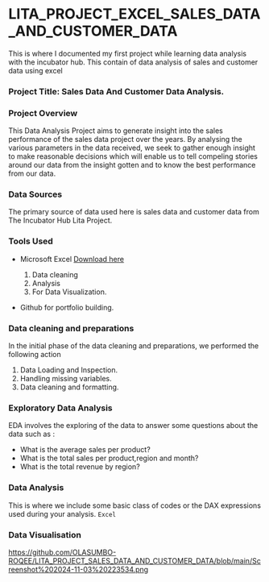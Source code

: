# LITA_PROJECT_EXCEL_SALES_DATA_AND_CUSTOMER_DATA
This is where I documented my first project while learning data analysis with the incubator hub. This contain of data analysis of sales and customer data using excel
### Project Title: Sales Data And Customer Data Analysis.

### Project Overview
This Data Analysis Project aims to generate insight into the sales performance of the sales data project over the years. By analysing the various parameters in the data received, we seek to gather enough insight to make reasonable decisions which will enable us to tell compeling stories around our data from the insight gotten and to know the best performance from our data.

### Data Sources
The primary source of data used here is sales data and customer data from The Incubator Hub Lita Project.

### Tools Used
- Microsoft Excel [Download here](https://www.microsoft.com)
  1. Data cleaning
  2.  Analysis
  3.  For Data Visualization.
     
- Github for portfolio building.

### Data cleaning and preparations
In the initial phase of the data cleaning and preparations, we performed the following action
1. Data Loading and Inspection.
2. Handling missing variables.
3. Data cleaning and formatting.

### Exploratory Data Analysis
EDA involves the exploring of the data to answer some questions about the data such as :
- What is the average sales per product?
- What is the total sales per product,region and month?
- What is the total revenue by region?

### Data Analysis
This is where we include some basic class of codes or the DAX expressions used during your analysis.
```Excel```

### Data Visualisation

https://github.com/OLASUMBO-ROQEE/LITA_PROJECT_SALES_DATA_AND_CUSTOMER_DATA/blob/main/Screenshot%202024-11-03%20223534.png
